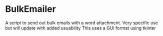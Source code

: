 # BulkEmailer
A script to send out bulk emails with a word attachment. Very specific use but will update with added usuability
This uses a GUI format using tkinter